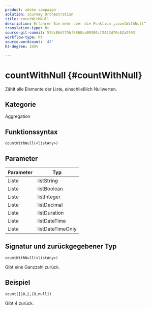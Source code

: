 ```yaml
---
product: adobe campaign
solution: Journey Orchestration
title: countWithNull
description: Erfahren Sie mehr über die Funktion „countWithNull“
translation-type: ht
source-git-commit: 57dc86d775bf8860aa09300cf2432d70c62a2993
workflow-type: ht
source-wordcount: '47'
ht-degree: 100%

---
```



# countWithNull {#countWithNull}

Zählt alle Elemente der Liste, einschließlich Nullwerten.

## Kategorie

Aggregation

## Funktionssyntax

`countWithNull(<listAny>)`

## Parameter

| Parameter | Typ |
|-----------|------------------|
| Liste | listString |
| Liste | listBoolean |
| Liste | listInteger |
| Liste | listDecimal |
| Liste | listDuration |
| Liste | listDateTime |
| Liste | listDateTimeOnly |

## Signatur und zurückgegebener Typ

`countWithNull(<listAny>)`

Gibt eine Ganzzahl zurück.

## Beispiel

`count([10,2,10,null])`

Gibt 4 zurück.

